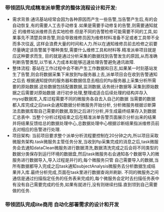### 带领团队完成精准派单需求的整体流程设计和开发:
* 需求背景:通讯基站经常会因为各种原因而产生一些告警,当告警产生后,有的会自动恢复,有的需要人工去手动修复.如果是需要手动修复的告警,则需要通知就近
的维修站派维修员去实地检修.但是不同的告警检修可能需要不同的工具,如果事先不清楚具体告警,则会导致维修员因为维修材料准备不足或者工具带不全而多次往返,
这样会浪费大量的时间和人力.所以在通知维修员前去检修之前要尽量确定该告警属于哪种类型,需要什么维修工具和材料等.精准派单项目就是应这种要求而生,
目的就是通过分析采集的数据找到告警发生的原因,从而准确判断告警类型,以节省人力成本和能够迅速处理告警避免通讯故障.
* 整体流程: 基站在工作过程中会不断产生工作数据和日志,如果某一时刻基站发生了告警,则会将数据采集下来放到ftp服务器上去,派单项目会在收到告警通知之后去
根据通知提供的服务器和数据信息去相应的ftp服务器上采集分析所需要的原始数据.这些数据包括配置数据,监测数据,话务统计数据等.采集到原始数据之后需要对原始数据
进行初步处理,整理成适合后续处理的结构并存入mysql数据库,入库过程需要不同的微服务各自去入自己的数据 当需要的数据都入库完成之后task会通知数据分析微服务开始分析, 分析微服务根据诊断算法去数据库取自己需要的数据,取到之后进行分析,并生成最终结果存入到数据汇总表中. 当整个分析过程结束之后在精准派单告警页面展示分析出来的结果并将结果反馈给总的数据处理中心,总数据处理中心根据诊断结果指派维修员前去对相应的告警进行处理.
* 项目架构: 当前项目要求整个派单分析流程要控制在20分钟之内,所以项目采取微服务架构.task微服务主管任务分发,当收到ftp采集完成的消息之后,task微服务会去通知dataClean微服务进行数据清洗,数据清洗完成之后会将不同类型的数据分类保存到运行环境的数据盘,然后task微服务右会通知各个数据导入的微服务进行数据导入,导入过程是并行的,每个微服务只管 自己需要导入的数据,当所有数据都导入完成之后task通知subjectAnalysis微服务去分析数据生成结果并入库.最终分析完成,页面在task里进行数据查询并刷新. 不同的微服务之间通信是通过扫描指定任务的任务表来完成的,每个微服务会定时去扫描任务表中有没有自己需要完成的任务,如果有就进行,没有则继续扫描.直到领到自己需要做的任务.
### 带领团队完成lite商用 自动化部署需求的设计和开发
